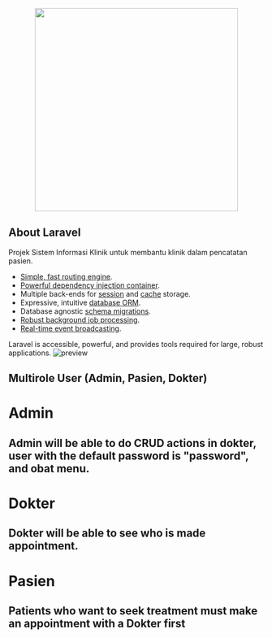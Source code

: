 <p align="center"><a href="https://laravel.com" target="_blank"><img src="https://raw.githubusercontent.com/laravel/art/master/logo-lockup/5%20SVG/2%20CMYK/1%20Full%20Color/laravel-logolockup-cmyk-red.svg" width="400"></a></p>



## About Laravel

Projek Sistem Informasi Klinik untuk membantu klinik dalam pencatatan pasien.

- [Simple, fast routing engine](https://laravel.com/docs/routing).
- [Powerful dependency injection container](https://laravel.com/docs/container).
- Multiple back-ends for [session](https://laravel.com/docs/session) and [cache](https://laravel.com/docs/cache) storage.
- Expressive, intuitive [database ORM](https://laravel.com/docs/eloquent).
- Database agnostic [schema migrations](https://laravel.com/docs/migrations).
- [Robust background job processing](https://laravel.com/docs/queues).
- [Real-time event broadcasting](https://laravel.com/docs/broadcasting).

Laravel is accessible, powerful, and provides tools required for large, robust applications.
![preview](https://postimg.cc/9wYTP9Mq][img]https://i.postimg.cc/9wYTP9Mq/image.png[/img])

## Multirole User (Admin, Pasien, Dokter)
# Admin
## Admin will be able to do CRUD actions in **dokter**, **user** with the default password is "password", and **obat** menu.
# Dokter
## Dokter will be able to see who is made appointment.
# Pasien
## Patients who want to seek treatment must make an appointment with a Dokter first

